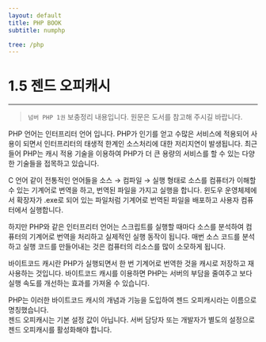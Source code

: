 ```yaml
---
layout: default
title: PHP BOOK
subtitle: numphp

tree: /php
---
```


# 1.5 젠드 오피캐시
---       
> `넘버 PHP 1권` 보충정리 내용입니다. 원문은 도서를 참고해 주시길 바랍니다.

PHP 언어는 인터프리터 언어 입니다. PHP가 인기를 얻고 수많은 서비스에 적용되어 사용이 되면서 인터프리터의 태생적 한계인 소스처리에 대한 저리지연이 발생됩니다. 최근 들어 PHP는 캐시 적용 기술을 이용하여 PHP가 더 큰 용량의 서비스를 할 수 있는 다양한 기술들을 접목하고 있습니다.
<br>

C 언어 같이 전통적인 언어들을 소스 → 컴파일 → 실행 형태로 소스를 컴퓨터가 이해할 수 있는 기계어로 번역을 하고, 번역된 파일을 가지고 실행을 합니다. 윈도우 운영체제에서 확장자가 .exe로 되어 있는 파일처럼 기계어로 번역된 파일을 배포하고 사용자 컴퓨터에서 실행합니다.
<br>

하지만 PHP와 같은 인터프리터 언어는 스크립트를 실행할 때마다 소스를 분석하여 컴퓨터의 기계어로 번역을 처리하고 실제적인 실행 동작이 됩니다. 매번 소스 코드를 분석하고 실행 코드를 만들어내는 것은 컴퓨터의 리소스를 많이 소모하게 됩니다.
<br>

바이트코드 캐시란 PHP가 실행되면서 한 번 기계어로 번역한 것을 캐시로 저장하고 재사용하는 것입니다. 바이트코드 캐시를 이용하면 PHP는 서버의 부담을 줄여주고 보다 실행 속도를 개선하는 효과를 가져올 수 있습니다.
<br>

PHP는 이러한 바이트코드 캐시의 개념과 기능을 도입하여 젠드 오피캐시라는 이름으로 명칭했습니다.  
젠드 오피캐시는 기본 설정 값이 아닙니다. 서버 담당자 또는 개발자가 별도의 설정으로 젠드 오피캐시를 활성화해야 합니다.  

<br><br>